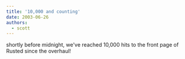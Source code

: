 ```yaml
---
title: '10,000 and counting'
date: 2003-06-26
authors:
  - scott
---
```


shortly before midnight, we've reached 10,000 hits to the front page of Rusted since the overhaul!
